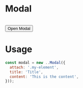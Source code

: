 # Modal

<div class="example">
  <div id="example-target"></div>
  <br>
  <button type="button" class="pull-left" @click="openModal()">Open Modal</button>
</div>

# Usage

```js
const modal = new ..Modal({
  attach: '.my-element',
  title: 'Title',
  content: 'This is the content',
}));
```

<script>
  export default {
    props: ['slot-key'],
    data: () => ({
      destroyables: [],
    }),
    mounted() {
      // this.destroyables.push(new Onboardist.UI.Modal({
      //   attach: document.querySelector('#example-target'),
      //   title: 'Title',
      //   placement: 'right',
      //   content: 'This is the content'
      // }));
      const i = new Onboardist.UI.ModalComponent({
        target: document.querySelector('#example-target'),
        data: {
          title: 'Create Modals',
          content: `
            You can create modals with different types of buttons.
            <br><br>
            They can also contain <b><i>HTML</b></i>.
            <br><br>
            By default, they have an 'OK' button that will close the modal.
          `,
          buttons: null,
        },
      })
    },
    destroyed() {
      this.destroyables.forEach(x => x.destroy());
    },
    methods: {
      openModal() {
        new Onboardist.UI.Modal({
          title: 'This is a modal',
          content: `I'm here in ur body.`,
          position: 'center',
        });
      },
    }
  }
</script>

<style>
.example .oboardist-modal {
  background: none !important;
}

.example .oboardist-modal, .example .oboardist-modal .box {
  position: relative !important;
}
</style>